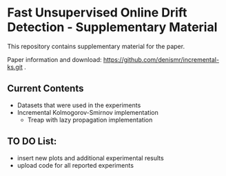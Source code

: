 # Fast Unsupervised Online Drift Detection - Supplementary Material

This repository contains supplementary material for the paper.

Paper information and download: https://github.com/denismr/incremental-ks.git .

## Current Contents

- Datasets that were used in the experiments
- Incremental Kolmogorov-Smirnov implementation
  - Treap with lazy propagation implementation

## TO DO List:

- insert new plots and additional experimental results
- upload code for all reported experiments
